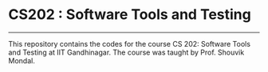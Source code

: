 # CS202 : Software Tools and Testing
---

This repository contains the codes for the course CS 202: Software Tools and Testing at IIT Gandhinagar. The course was taught by Prof. Shouvik Mondal. 